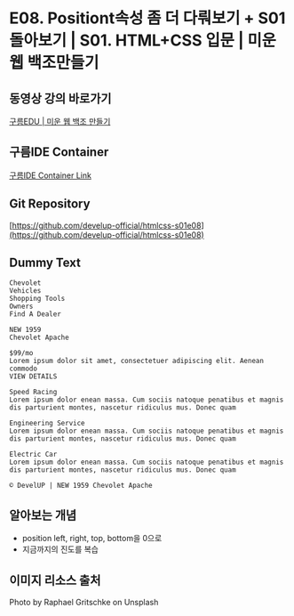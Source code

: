#  E08. Positiont속성 좀 더 다뤄보기 + S01 돌아보기 | S01. HTML+CSS 입문 | 미운 웹 백조만들기

## 동영상 강의 바로가기
[구름EDU | 미운 웹 백조 만들기](https://edu.goorm.io/learn/lecture/16783/%EB%AF%B8%EC%9A%B4-%EC%9B%B9-%EB%B0%B1%EC%A1%B0-%EB%A7%8C%EB%93%A4%EA%B8%B0-html-css)

## 구름IDE Container
[구름IDE Container Link](https://goor.me/E5efv)

## Git Repository
[https://github.com/develup-official/htmlcss-s01e08](https://github.com/develup-official/htmlcss-s01e08)

## Dummy Text
```
Chevolet
Vehicles
Shopping Tools
Owners
Find A Dealer

NEW 1959
Chevolet Apache

$99/mo
Lorem ipsum dolor sit amet, consectetuer adipiscing elit. Aenean commodo
VIEW DETAILS

Speed Racing
Lorem ipsum dolor enean massa. Cum sociis natoque penatibus et magnis dis parturient montes, nascetur ridiculus mus. Donec quam

Engineering Service
Lorem ipsum dolor enean massa. Cum sociis natoque penatibus et magnis dis parturient montes, nascetur ridiculus mus. Donec quam

Electric Car
Lorem ipsum dolor enean massa. Cum sociis natoque penatibus et magnis dis parturient montes, nascetur ridiculus mus. Donec quam

© DevelUP | NEW 1959 Chevolet Apache
```

## 알아보는 개념
- position left, right, top, bottom을 0으로
- 지금까지의 진도를 복습

## 이미지 리소스 출처
Photo by Raphael Gritschke on Unsplash

